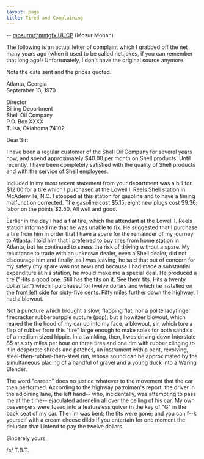 ```yaml
---
layout: page
title: Tired and Complaining
---
```


-- mosurm@mntgfx.UUCP (Mosur Mohan) 

The following is an actual letter of complaint which I grabbed off the net 
many years ago (when it used to be called net.jokes, if you can remember that 
long ago!) Unfortunately, I don't have the original source anymore.

Note the date sent and the prices quoted.

Atlanta, Georgia<br>
September 13, 1970</p>

Director<br>
Billing Department<br>
Shell Oil Company<br>
P.O. Box XXXX<br>
Tulsa, Oklahoma 74102

Dear Sir:

I have been a regular customer of the Shell Oil Company for several years now, 
and spend approximately $40.00 per month on Shell products. Until recently, 
I have been completely satisfied with the quality of Shell products and with 
the service of Shell employees. </p>

Included in my most recent statement from your department was a bill for $12.00 
for a tire which I purchased at the Lowell I. Reels Shell station in McAdenville, 
N.C. I stopped at this station for gasoline and to have a timing malfunction 
corrected. The gasoline cost $5.15; eight new plugs cost $9.36; labor on the 
points $2.50. All well and good. </p>

Earlier in the day I had a flat tire, which the attendant at the Lowell I. 
Reels station informed me that he was unable to fix. He suggested that I purchase 
a tire from him in order that I have a spare for the remainder of my journey 
to Atlanta. I told him that I preferred to buy tires from home station in Atlanta, 
but he continued to stress the risk of driving without a spare. My reluctance 
to trade with an unknown dealer, even a Shell dealer, did not discourage him 
and finally, as I was leaving, he said that out of concern for my safety (my 
spare was not new) and because I had made a substantial expenditure at his station, 
he would make me a special deal. He produced a tire ("Hits a good one. 
Still has the tits on it. See them tits. Hits a twenty dollar tar.") which 
I purchased for twelve dollars and which he installed on the front left side 
for sixty-five cents. Fifty miles further down the highway, I had a blowout.

Not a puncture which brought a slow, flapping flat, nor a polite ladyfinger 
firecracker rubberburpple rupture (pop); but a howitzer blowout, which reared 
the the hood of my car up into my face, a blowout, sir, which tore a flap of 
rubber from this "tire" large enough to make soles for both sandals 
of a medium sized hippie. In a twinkling, then, I was driving down Interstate 
85 at sixty miles per hour on three tires and one rim with rubber clinging to 
it in desperate shreds and patches, an instrument with a bent, revolving, steel-then-rubber-then-steel 
rim, whose sound can be approximated by the simultaneous placing of a handful 
of gravel and a young duck into a Waring Blender. </p>

The word "careen" does no justice whatever to the movement that the 
car then performed. According to the highway patrolman's report, the driver 
in the adjoining lane, the left hand-- who, incidentally, was attempting to 
pass me at the time-- ejaculated adrenelin all over the ceiling of his car. 
My own passengers were fused into a featureless quiver in the key of "G" 
in the back seat of my car. The rim was bent; the tits were gone; and you can 
f--k yourself with a cream cheese dildo if you entertain for one moment the 
delusion that I intend to pay the twelve dollars. </p>

Sincerely yours, </p>

/s/ T.B.T. </p>
